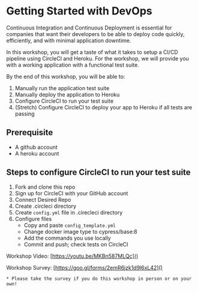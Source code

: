 # Getting Started with DevOps

Continuous Integration and Continuous Deployment is essential for companies that want their developers to be able to deploy code quickly, efficiently, and with minimal application downtime. 

In this workshop, you will get a taste of what it takes to setup a CI/CD pipeline using CircleCI and Heroku. For the workshop, we will provide you with a working application with a functional test suite. 

By the end of this workshop, you will be able to:
1. Manually run the application test suite
1. Manually deploy the application to Heroku
1. Configure CircleCI to run your test suite 
1. (Stretch) Configure CircleCI to deploy your app to Heroku if all tests are passing

## Prerequisite
* A github account
* A heroku account

## Steps to configure CircleCI to run your test suite
1. Fork and clone this repo
1. Sign up for CircleCI with your GitHub account
1. Connect Desired Repo
1. Create .circleci directory
1. Create `config.yml` file in .cirecleci directory
1. Configure files
    - Copy and paste `config_template.yml`
    - Change docker image type to cypress/base:8
    - Add the commands you use locally 
    - Commit and push; check tests on CircleCI


Workshop Video: [https://youtu.be/MKBn587MLQc]()

Workshop Survey: [https://goo.gl/forms/2emR6jzk1d9l6xL42]() 

    * Please take the survey if you do this workshop in person or on your own! 


